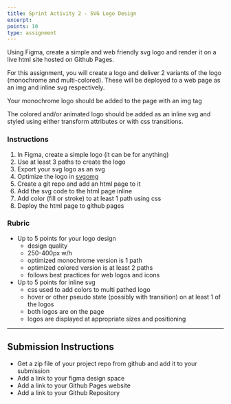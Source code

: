 ```yaml
---
title: Sprint Activity 2 - SVG Logo Design
excerpt:
points: 10
type: assignment
---
```


Using Figma, create a simple and web friendly svg logo and render it on a live html site hosted on Github Pages.

For this assignment, you will create a logo and deliver 2 variants of the logo (monochrome and multi-colored). These will be deployed to a web page as an img and inline svg respectively.

Your monochrome logo should be added to the page with an img tag

The colored and/or animated logo should be added as an inline svg and styled using either transform attributes or with css transitions.

### Instructions

1. In Figma, create a simple logo (it can be for anything)
2. Use at least 3 paths to create the logo
3. Export your svg logo as an svg
4. Optimize the logo in [svgomg](https://jakearchibald.github.io/svgomg/)
5. Create a git repo and add an html page to it
6. Add the svg code to the html page inline
7. Add color (fill or stroke) to at least 1 path using css
8. Deploy the html page to github pages

### Rubric

- Up to 5 points for your logo design
  - design quality
  - 250-400px w/h
  - optimized monochrome version is 1 path
  - optimized colored version is at least 2 paths
  - follows best practices for web logos and icons
- Up to 5 points for inline svg
  - css used to add colors to multi pathed logo
  - hover or other pseudo state (possibly with transition) on at least 1 of the logos
  - both logos are on the page
  - logos are displayed at appropriate sizes and positioning

---

<h2>Submission Instructions</h2>

- Get a zip file of your project repo from github and add it to your submission
- Add a link to your figma design space
- Add a link to your Github Pages website
- Add a link to your Github Repository
